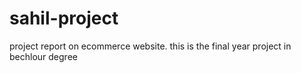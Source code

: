 # sahil-project
project report on ecommerce website. this is the final year project in bechlour degree
